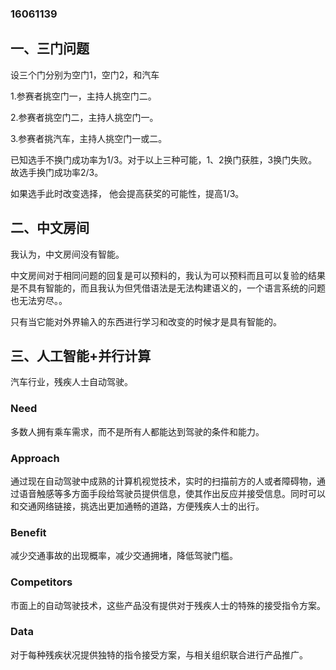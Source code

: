 ﻿### 16061139

## 一、三门问题

设三个门分别为空门1，空门2，和汽车

1.参赛者挑空门一，主持人挑空门二。

2.参赛者挑空门二，主持人挑空门一。

3.参赛者挑汽车，主持人挑空门一或二。

已知选手不换门成功率为1/3。对于以上三种可能，1、2换门获胜，3换门失败。故选手换门成功率2/3。

如果选手此时改变选择， 他会提高获奖的可能性，提高1/3。

## 二、中文房间

我认为，中文房间没有智能。

中文房间对于相同问题的回复是可以预料的，我认为可以预料而且可以复验的结果是不具有智能的，而且我认为但凭借语法是无法构建语义的，一个语言系统的问题也无法穷尽。。

只有当它能对外界输入的东西进行学习和改变的时候才是具有智能的。

## 三、人工智能+并行计算

汽车行业，残疾人士自动驾驶。

### Need

多数人拥有乘车需求，而不是所有人都能达到驾驶的条件和能力。

### Approach

通过现在自动驾驶中成熟的计算机视觉技术，实时的扫描前方的人或者障碍物，通过语音触感等多方面手段给驾驶员提供信息，使其作出反应并接受信息。同时可以和交通网络链接，挑选出更加通畅的道路，方便残疾人士的出行。

### Benefit

减少交通事故的出现概率，减少交通拥堵，降低驾驶门槛。

### Competitors

市面上的自动驾驶技术，这些产品没有提供对于残疾人士的特殊的接受指令方案。

### Data

对于每种残疾状况提供独特的指令接受方案，与相关组织联合进行产品推广。